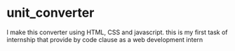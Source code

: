 # unit_converter
I make this converter using HTML, CSS and javascript. this is my first task of internship that provide by code clause as a web development intern
